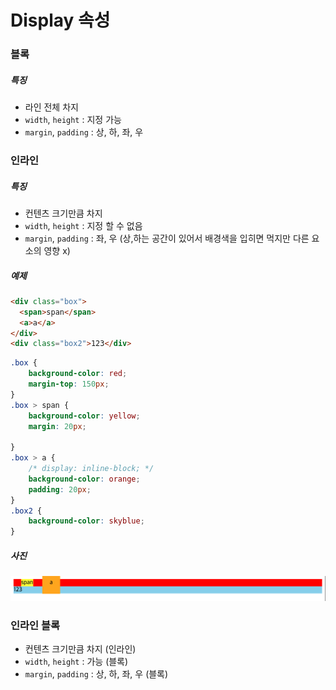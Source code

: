 # Display 속성

### 블록

##### 특징

- 라인 전체 차지
- `width`, `height` :  지정 가능
- `margin`, `padding` : 상, 하, 좌, 우 



### 인라인

#####  특징

- 컨텐츠 크기만큼 차지
- `width`, `height` : 지정 할 수 없음
- `margin`, `padding` : 좌, 우 (상,하는 공간이 있어서 배경색을 입히면 먹지만 다른 요소의 영향 x)

##### 예제

```html
<div class="box">
  <span>span</span>
  <a>a</a>
</div>
<div class="box2">123</div>
```

```css
.box {
    background-color: red;
    margin-top: 150px;
}
.box > span {
    background-color: yellow;
    margin: 20px;

}
.box > a {
    /* display: inline-block; */
    background-color: orange;
    padding: 20px;
}
.box2 {
    background-color: skyblue;
}
```

##### 사진

![](../images/inline.png)



### 인라인 블록

- 컨텐츠 크기만큼 차지 (인라인)
- `width`, `height` : 가능 (블록)
- `margin`, `padding` : 상, 하, 좌, 우 (블록)

